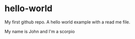 # hello-world
My first github repo. A hello world example with a read me file.

My name is John and I'm a scorpio
